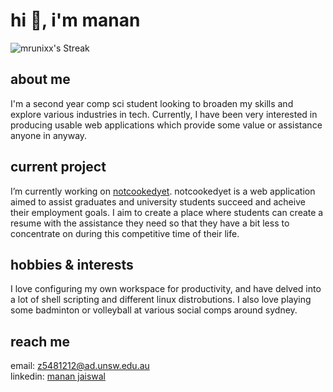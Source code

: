 # hi 👋, i'm manan

![mrunixx's Streak](https://github-readme-streak-stats.herokuapp.com/?user=mrunixx&theme=dark&hide_border=true)

## about me
I'm a second year comp sci student looking to broaden my skills and explore various industries in tech. Currently, I have been very interested in producing usable web applications which provide some value or assistance
anyone in anyway. 

## current project
I’m currently working on [notcookedyet](https://www.notcookedyet.vercel.app). notcookedyet is a web application aimed to assist graduates and university students succeed and acheive their employment goals. I aim to create a place
where students can create a resume with the assistance they need so that they have a bit less to concentrate on during this competitive time of their life.

## hobbies & interests
I love configuring my own workspace for productivity, and have delved into a lot of shell scripting and different linux distrobutions. I also love playing some badminton or volleyball at various social comps around sydney.

## reach me
email: z5481212@ad.unsw.edu.au
<br>
linkedin: [manan jaiswal](https://www.linkedin.com/in/manan-jaiswal/)
